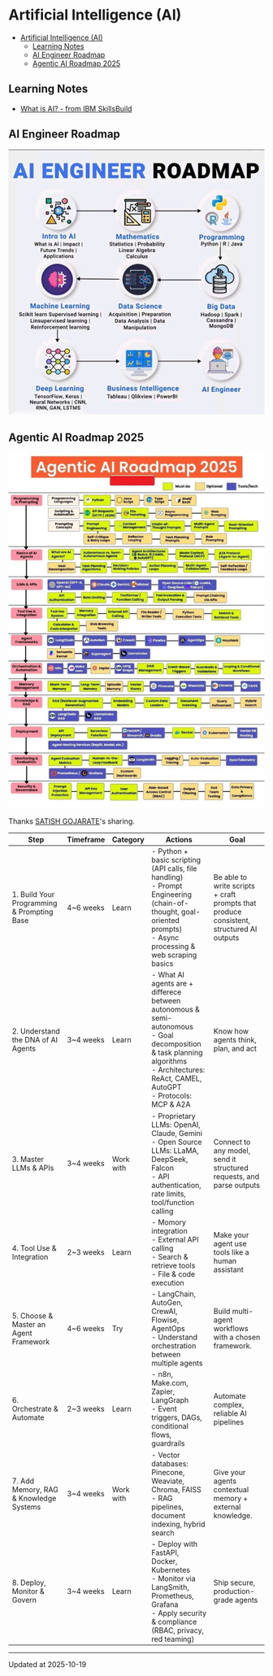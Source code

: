 # Artificial Intelligence (AI)

- [Artificial Intelligence (AI)](#artificial-intelligence-ai)
  - [Learning Notes](#learning-notes)
  - [AI Engineer Roadmap](#ai-engineer-roadmap)
  - [Agentic AI Roadmap 2025](#agentic-ai-roadmap-2025)

## Learning Notes

- [What is AI? - from IBM SkillsBuild](./WhatIsAI)

## AI Engineer Roadmap

![AI-Engineer-Roadmap](img/AI-engineer-roadmap.jpg)

## Agentic AI Roadmap 2025

![AgenticAIRoadmap2025](img/Agentic-AI-Roadmap-2025.jpg)

Thanks [SATISH GOJARATE](https://www.linkedin.com/in/satish-gojarate-a0815519)'s sharing.

| Step | Timeframe | Category | Actions | Goal |
| --- | --- | --- | --- | --- |
| 1. Build Your Programming & Prompting Base | 4~6 weeks | Learn | - Python + basic scripting (API calls, file handling)<br>- Prompt Engineering (chain-of-thought, goal-oriented prompts)<br>- Async processing & web scraping basics | Be able to write scripts + craft prompts that produce consistent, structured AI outputs |
| 2. Understand the DNA of AI Agents | 3~4 weeks | Learn | - What AI agents are + differece between autonomous & semi-autonomous<br>- Goal decomposition & task planning algorithms<br>- Architectures: ReAct, CAMEL, AutoGPT<br>- Protocols: MCP & A2A | Know how agents think, plan, and act |
| 3. Master LLMs & APIs | 3~4 weeks | Work with | - Proprietary LLMs: OpenAI, Claude, Gemini<br>- Open Source LLMs: LLaMA, DeepSeek, Falcon<br>- API authentication, rate limits, tool/function calling | Connect to any model, send it structured requests, and parse outputs |
| 4. Tool Use & Integration | 2~3 weeks| Learn | - Momory integration<br>- External API calling<br>- Search & retrieve tools<br>- File & code execution | Make your agent use tools like a human assistant |
| 5. Choose & Master an Agent Framework | 4~6 weeks | Try | - LangChain, AutoGen, CrewAI, Flowise, AgentOps<br>- Understand orchestration between multiple agents | Build multi-agent workflows with a chosen framework. |
| 6. Orchestrate & Automate | 2~3 weeks | Learn | - n8n, Make.com, Zapier, LangGraph<br>- Event triggers, DAGs, conditional flows, guardrails | Automate complex, reliable AI pipelines |
| 7. Add Memory, RAG & Knowledge Systems | 3~4 weeks | Work with | - Vector databases: Pinecone, Weaviate, Chroma, FAISS<br>- RAG pipelines, document indexing, hybrid search | Give your agents contextual memory + external knowledge. |
| 8. Deploy, Monitor & Govern | 3~4 weeks | Learn | - Deploy with FastAPI, Docker, Kubernetes<br>- Monitor via LangSmith, Prometheus, Grafana<br>- Apply security & compliance (RBAC, privacy, red teaming) | Ship secure, production-grade agents |

---

Updated at 2025-10-19